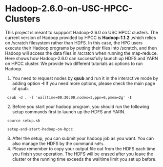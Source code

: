 # Hadoop-2.6.0-on-USC-HPCC-Clusters
This project is meant to suppport Hadoop-2.6.0 on USC HPCC clusters. The current version of Hadoop provided by HPCC is **Hadoop-1.1.2** ,which relies on /scratch filesystem rather than HDFS. In this case, the HPC users execute their Hadoop programs by putting their files into /scratch, and then Hadoop will access the data files in /scratch when running the map-reduce. Here shows how Hadoop-2.6.0 can successfully launch up HDFS and YARN on HPCC cluster. We provide two different tutorials as options to run Hadoop. 

1. You need to request nodes by **qsub** and run it in the interactive mode by adding option **-I**
   If you need more options, please check the main page of qsub.
  ```
   qsub -d . -l 'walltime=00:30:00,nodes=3,ppn=6,pmem=2g' -I
  ```
2. Before you start your hadoop program, you should run the following setup commands first to launch up the HDFS and YARN.
  ```
   source setup.sh
  ```
  ```
   setup-and-start-hadoop-on-hpcc
  ```
3. After the setup, you can submit your hadoop job as you want. You can also manage the HDFS by the command `hdfs`.
4. Please remember to copy your output file out from the HDFS each time you finish your operation. The HDFS will be erased after you leave the cluster or the running time exceeds the walltime limit you set up before.
